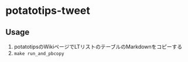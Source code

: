 # potatotips-tweet

## Usage

1. potatotipsのWikiページでLTリストのテーブルのMarkdownをコピーする
2. `make run_and_pbcopy`
